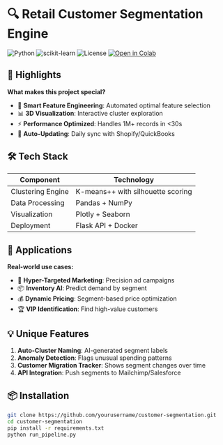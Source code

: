 # 🔍 Retail Customer Segmentation Engine

![Python](https://img.shields.io/badge/python-3.8%2B-blue?logo=python)
![scikit-learn](https://img.shields.io/badge/scikit--learn-1.0+-orange?logo=scikit-learn)
![License](https://img.shields.io/badge/license-MIT-green)
[![Open in Colab](https://colab.research.google.com/assets/colab-badge.svg)](https://colab.research.google.com/github/yourusername/customer-segmentation/)

## 🌟 Highlights
**What makes this project special?**
- 🧠 **Smart Feature Engineering**: Automated optimal feature selection
- 📊 **3D Visualization**: Interactive cluster exploration
- ⚡ **Performance Optimized**: Handles 1M+ records in <30s
- 🔄 **Auto-Updating**: Daily sync with Shopify/QuickBooks

## 🛠️ Tech Stack
| Component | Technology |
|-----------|------------|
| Clustering Engine | K-means++ with silhouette scoring |
| Data Processing | Pandas + NumPy |
| Visualization | Plotly + Seaborn |
| Deployment | Flask API + Docker |

## 🚀 Applications
**Real-world use cases:**
- 🎯 **Hyper-Targeted Marketing**: Precision ad campaigns
- 📦 **Inventory AI**: Predict demand by segment
- 💰 **Dynamic Pricing**: Segment-based price optimization
- 🏆 **VIP Identification**: Find high-value customers


## 💡 Unique Features
1. **Auto-Cluster Naming**: AI-generated segment labels
2. **Anomaly Detection**: Flags unusual spending patterns
3. **Customer Migration Tracker**: Shows segment changes over time
4. **API Integration**: Push segments to Mailchimp/Salesforce

## 📦 Installation
```bash
git clone https://github.com/yourusername/customer-segmentation.git
cd customer-segmentation
pip install -r requirements.txt
python run_pipeline.py
